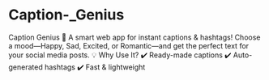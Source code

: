 # Caption-_Genius
Caption Genius 🚀 A smart web app for instant captions &amp; hashtags! Choose a mood—Happy, Sad, Excited, or Romantic—and get the perfect text for your social media posts. 💡  Why Use It? ✔️ Ready-made captions ✔️ Auto-generated hashtags ✔️ Fast &amp; lightweight
